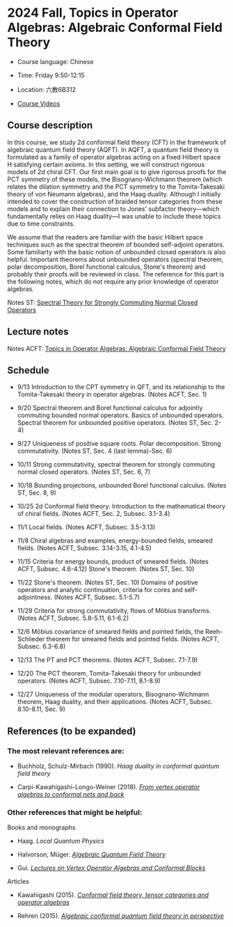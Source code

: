 # 2024 Fall, Topics in Operator Algebras: Algebraic Conformal Field Theory

- Course language: Chinese

- Time: Friday 9:50-12:15
  
- Location: 六教6B312

- [Course Videos](https://cloud.tsinghua.edu.cn/d/1706bfe52e85474f9b59/)

## Course description

In this course, we study 2d conformal field theory (CFT) in the framework of algebraic quantum field theory (AQFT). In AQFT, a quantum field theory is formulated as a family of operator algebras acting on a fixed Hilbert space H satisfying certain axioms. In this setting, we will construct rigorous models of 2d chiral CFT. Our first main goal is to give rigorous proofs for the PCT symmetry of these models, the Bisognano-Wichmann theorem (which relates the dilation symmetry and the PCT symmetry to the Tomita-Takesaki theory of von Neumann algebras), and the Haag duality. Although I initially intended to cover the construction of braided tensor categories from these models and to explain their connection to Jones' subfactor theory—which fundamentally relies on Haag duality—I was unable to include these topics due to time constraints.

We assume that the readers are familiar with the basic Hilbert space techniques such as the spectral theorem of bounded self-adjoint operators. Some familiarty with the basic notion of unbounded closed operators is also helpful. Important theorems about unbounded operators (spectral theorem, polar decomposition, Borel functional calculus, Stone's theorem) and probably their proofs will be reviewed in class. The reference for this part is the following notes, which do not require any prior knowledge of operator algebras.

Notes ST: [Spectral Theory for Strongly Commuting Normal Closed Operators](https://binguimath.github.io/Files/2021_Spectral.pdf) 









## Lecture notes

Notes ACFT: [Topics in Operator Algebras: Algebraic Conformal Field Theory](https://binguimath.github.io/Files/2024_ACFT.pdf)


## Schedule

- 9/13 Introduction to the CPT symmetry in QFT, and its relationship to the Tomita-Takesaki theory in operator algebras. (Notes ACFT, Sec. 1)

- 9/20 Spectral theorem and Borel functional calculus for adjointly commuting bounded normal operators. Basics of unbounded operators. Spectral theorem for unbounded positive operators. (Notes ST, Sec. 2-4)

- 9/27 Uniqueness of positive square roots. Polar decomposition. Strong commutativity. (Notes ST, Sec. 4 (last lemma)-Sec. 6)

- 10/11 Strong commutativity, spectral theorem for strongly commuting normal closed operators. (Notes ST, Sec. 6, 7)

- 10/18 Bounding projections, unbounded Borel functional calculus. (Notes ST, Sec. 8, 9)

- 10/25 2d Conformal field theory. Introduction to the mathematical theory of chiral fields. (Notes ACFT, Sec. 2, Subsec. 3.1-3.4)

- 11/1 Local fields. (Notes ACFT, Subsec. 3.5-3.13)

- 11/8 Chiral algebras and examples, energy-bounded fields, smeared fields. (Notes ACFT, Subsec. 3.14-3.15, 4.1-4.5)

- 11/15 Criteria for energy bounds, product of smeared fields. (Notes ACFT, Subsec. 4.6-4.12)  Stone's theorem. (Notes ST, Sec. 10)

- 11/22 Stone's theorem. (Notes ST, Sec. 10) Domains of positive operators and analytic continuation, criteria for cores and self-adjointness. (Notes ACFT, Subsec. 5.1-5.7)

- 11/29 Criteria for strong commutativity, flows of Möbius transforms. (Notes ACFT, Subsec. 5.8-5.11, 6.1-6.2)

- 12/6 Möbius covariance of smeared fields and pointed fields, the Reeh-Schlieder theorem for smeared fields and pointed fields. (Notes ACFT, Subsec. 6.3-6.8)

- 12/13 The PT and PCT theorems. (Notes ACFT, Subsec. 7.1-7.9)

- 12/20 The PCT theorem, Tomita-Takesaki theory for unbounded operators. (Notes ACFT, Subsec. 7.10-7.11, 8.1-8.9)

- 12/27 Uniqueness of the modular operators, Bisognano-Wichmann theorem,  Haag duality, and their applications. (Notes ACFT, Subsec. 8.10-8.11, Sec. 9)



## References (to be expanded)

### The most relevant references are:

- Buchholz,  Schulz-Mirbach (1990). *Haag duality in conformal quantum field theory*

- Carpi-Kawahigashi-Longo-Weiner (2018). [*From vertex operator algebras to conformal nets and back*](https://arxiv.org/abs/1503.01260)

### Other references that might be helpful:

Books and monographs

- Haag. *Local Quantum Physics*
  
- Halvorson, Müger. [*Algebraic Quantum Field Theory*](https://arxiv.org/abs/math-ph/0602036)

- Gui. [*Lectures on Vertex Operator Algebras and Conformal Blocks*](https://binguimath.github.io/Files/2022_VOA_Lectures.pdf)

Articles

- Kawahigashi (2015). [*Conformal field theory, tensor categories and operator algebras*](https://arxiv.org/abs/1503.05675)
  
- Rehren (2015). [*Algebraic conformal quantum field theory in perspective*](https://arxiv.org/abs/1501.03313)



